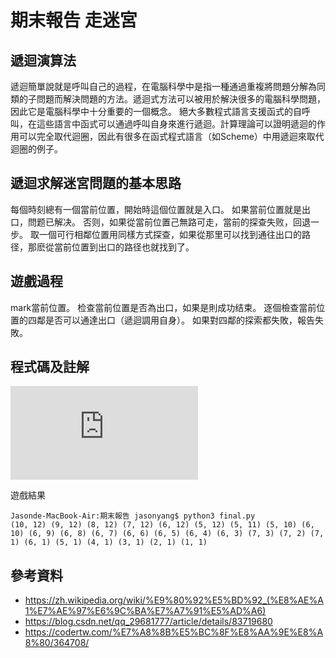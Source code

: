 # 期末報告 走迷宮

## 遞迴演算法
遞迴簡單說就是呼叫自己的過程，在電腦科學中是指一種通過重複將問題分解為同類的子問題而解決問題的方法。遞迴式方法可以被用於解決很多的電腦科學問題，因此它是電腦科學中十分重要的一個概念。 絕大多數程式語言支援函式的自呼叫，在這些語言中函式可以通過呼叫自身來進行遞迴。計算理論可以證明遞迴的作用可以完全取代迴圈，因此有很多在函式程式語言（如Scheme）中用遞迴來取代迴圈的例子。

## 遞迴求解迷宮問題的基本思路
每個時刻總有一個當前位置，開始時這個位置就是入口。
如果當前位置就是出口，問题已解决。
否则，如果從當前位置己無路可走，當前的探查失败，回退一步。
取一個可行相鄰位置用同樣方式探查，如果從那里可以找到通往出口的路径，那麽從當前位置到出口的路径也就找到了。

## 遊戲過程
mark當前位置。
检查當前位置是否為出口，如果是則成功结束。
逐個檢查當前位置的四鄰是否可以通達出口（遞迴調用自身）。
如果對四鄰的探索都失敗，報告失敗。
                            
 
                            

## 程式碼及註解
![期末程式碼](https://github.com/yangsongyuan/ai109b/blob/main/%E6%9C%9F%E6%9C%AB%E5%A0%B1%E5%91%8A/final.py)

遊戲結果
```
Jasonde-MacBook-Air:期末報告 jasonyang$ python3 final.py
(10, 12) (9, 12) (8, 12) (7, 12) (6, 12) (5, 12) (5, 11) (5, 10) (6, 10) (6, 9) (6, 8) (6, 7) (6, 6) (6, 5) (6, 4) (6, 3) (7, 3) (7, 2) (7, 1) (6, 1) (5, 1) (4, 1) (3, 1) (2, 1) (1, 1)
```
## 參考資料
* https://zh.wikipedia.org/wiki/%E9%80%92%E5%BD%92_(%E8%AE%A1%E7%AE%97%E6%9C%BA%E7%A7%91%E5%AD%A6)
* https://blog.csdn.net/qq_29681777/article/details/83719680
* https://codertw.com/%E7%A8%8B%E5%BC%8F%E8%AA%9E%E8%A8%80/364708/